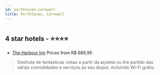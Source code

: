 ```yaml
---
id: porthleven-cornwall
title: Porthleven, Cornwall
---
```


<center><img src="https://i.travelapi.com/hotels/12000000/11730000/11726100/11726032/92c602a0_z.jpg" alt="" /></center>


##  4 star hotels - ⭐️⭐️⭐️⭐️

-    [The Harbour Inn](https://www.hurb.com/br/aud/https://www.hurb.com/br/hotels/porthleven/the-harbour-inn-HT-OE6W?cmp=18055) Prices from R$ 689,95
   > Desfrute de fantásticas vistas a partir da açoteia ou tire partido das várias comodidades e serviços ao seu dispor, incluindo Wi-Fi grátis.
